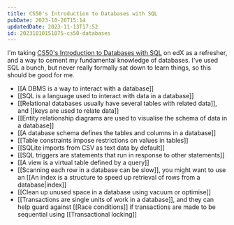 ```yaml
---
title: CS50's Introduction to Databases with SQL
pubDate: 2023-10-26T15:14
updatedDate: 2023-11-13T17:52
id: 20231010151075-cs50-databases
---
```


I'm taking [CS50's Introduction to Databases with SQL](https://www.edx.org/learn/sql/harvard-university-cs50-s-introduction-to-databases-with-sql) on edX as a refresher, and a way to cement my fundamental knowledge of databases. I've used SQL a bunch, but never really formally sat down to learn things, so this should be good for me.

- [[A DBMS is a way to interact with a database]]
- [[SQL is a language used to interact with data in a database]]
- [[Relational databases usually have several tables with related data]], and [[keys are used to relate data]]
- [[Entity relationship diagrams are used to visualise the schema of data in a database]]
- [[A database schema defines the tables and columns in a database]]
- [[Table constraints impose restrictions on values in tables]]
- [[SQLite imports from CSV as text data by default]]
- [[SQL triggers are statements that run in response to other statements]]
- [[A view is a virtual table defined by a query]]
- [[Scanning each row in a database can be slow]], you might want to use an [[An index is a structure to speed up retrieval of rows from a database|index]]
- [[Clean up unused space in a database using vacuum or optimise]]
- [[Transactions are single units of work in a database]], and they can help guard against [[Race conditions]] if transactions are made to be sequential using [[Transactional locking]]
